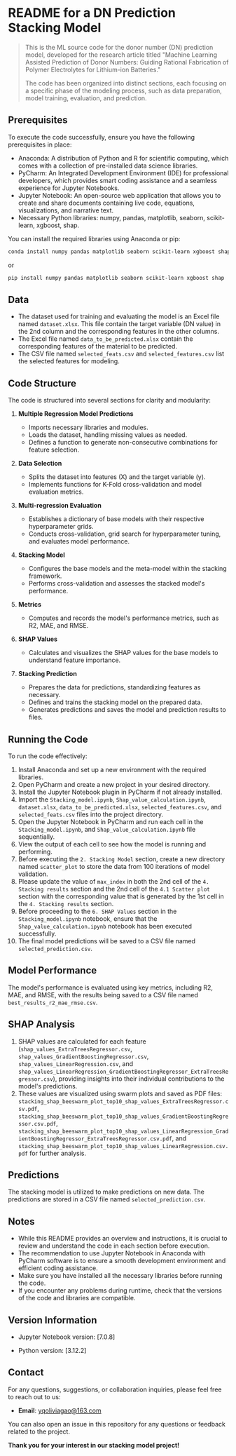 # README for a DN Prediction Stacking Model
> This is the ML source code for the donor number (DN) prediction model, developed for the research article titled "Machine Learning Assisted Prediction of Donor Numbers: Guiding Rational Fabrication of Polymer Electrolytes for Lithium-ion Batteries."
>
> The code has been organized into distinct sections, each focusing on a specific phase of the modeling process, such as data preparation, model training, evaluation, and prediction.

## Prerequisites

To execute the code successfully, ensure you have the following prerequisites in place:

- Anaconda: A distribution of Python and R for scientific computing, which comes with a collection of pre-installed data science libraries.
- PyCharm: An Integrated Development Environment (IDE) for professional developers, which provides smart coding assistance and a seamless experience for Jupyter Notebooks.
- Jupyter Notebook: An open-source web application that allows you to create and share documents containing live code, equations, visualizations, and narrative text.
- Necessary Python libraries: numpy, pandas, matplotlib, seaborn, scikit-learn, xgboost, shap.

You can install the required libraries using Anaconda or pip:

```bash
conda install numpy pandas matplotlib seaborn scikit-learn xgboost shap
```

or

```bash
pip install numpy pandas matplotlib seaborn scikit-learn xgboost shap
```

## Data

* The dataset used for training and evaluating the model is an Excel file named `dataset.xlsx`. This file contain the target variable (DN value) in the 2nd column and the corresponding features in the other columns.
* The Excel file named `data_to_be_predicted.xlsx` contain the corresponding features of the material to be predicted.
* The CSV file named `selected_feats.csv` and `selected_features.csv` list the selected features for modeling.

## Code Structure

The code is structured into several sections for clarity and modularity:

1. **Multiple Regression Model Predictions**
   - Imports necessary libraries and modules.
   - Loads the dataset, handling missing values as needed.
   - Defines a function to generate non-consecutive combinations for feature selection.
    
2. **Data Selection**
   - Splits the dataset into features (X) and the target variable (y).
   - Implements functions for K-Fold cross-validation and model evaluation metrics.

3. **Multi-regression Evaluation**
   - Establishes a dictionary of base models with their respective hyperparameter grids.
   - Conducts cross-validation, grid search for hyperparameter tuning, and evaluates model performance.

4. **Stacking Model**
   - Configures the base models and the meta-model within the stacking framework.
   - Performs cross-validation and assesses the stacked model's performance.

5. **Metrics**
   - Computes and records the model's performance metrics, such as R2, MAE, and RMSE.

6. **SHAP Values**
   - Calculates and visualizes the SHAP values for the base models to understand feature importance.

7. **Stacking Prediction**
   - Prepares the data for predictions, standardizing features as necessary.
   - Defines and trains the stacking model on the prepared data.
   - Generates predictions and saves the model and prediction results to files.

## Running the Code

To run the code effectively:

1. Install Anaconda and set up a new environment with the required libraries.
2. Open PyCharm and create a new project in your desired directory.
3. Install the Jupyter Notebook plugin in PyCharm if not already installed.
4. Import the `Stacking_model.ipynb`, `Shap_value_calculation.ipynb`, `dataset.xlsx`, `data_to_be_predicted.xlsx`, `selected_features.csv`, and `selected_feats.csv` files into the project directory.
5. Open the Jupyter Notebook in PyCharm and run each cell in the `Stacking_model.ipynb`, and `Shap_value_calculation.ipynb` file sequentially.
7. View the output of each cell to see how the model is running and performing.
8. Before executing the `2. Stacking Model` section, create a new directory named `scatter_plot` to store the data from 100 iterations of model validation.
9. Please update the value of `max_index` in both the 2nd cell of the `4. Stacking results` section and the 2nd cell of the `4.1 Scatter plot` section with the corresponding value that is generated by the 1st cell in the `4. Stacking results` section.
10. Before proceeding to the `6. SHAP Values` section in the `Stacking_model.ipynb` notebook, ensure that the `Shap_value_calculation.ipynb` notebook has been executed successfully.
11. The final model predictions will be saved to a CSV file named `selected_prediction.csv`.

## Model Performance

The model's performance is evaluated using key metrics, including R2, MAE, and RMSE, with the results being saved to a CSV file named `best_results_r2_mae_rmse.csv`.

## SHAP Analysis

1. SHAP values are calculated for each feature (`shap_values_ExtraTreesRegressor.csv`, `shap_values_GradientBoostingRegressor.csv`, `shap_values_LinearRegression.csv`, and `shap_values_LinearRegression_GradientBoostingRegressor_ExtraTreesRegressor.csv`), providing insights into their individual contributions to the model's predictions.
2. These values are visualized using swarm plots and saved as PDF files: `stacking_shap_beeswarm_plot_top10_shap_values_ExtraTreesRegressor.csv.pdf`, `stacking_shap_beeswarm_plot_top10_shap_values_GradientBoostingRegressor.csv.pdf`, `stacking_shap_beeswarm_plot_top10_shap_values_LinearRegression_GradientBoostingRegressor_ExtraTreesRegressor.csv.pdf`, and `stacking_shap_beeswarm_plot_top10_shap_values_LinearRegression.csv.pdf` for further analysis.

## Predictions

The stacking model is utilized to make predictions on new data. The predictions are stored in a CSV file named `selected_prediction.csv`.

## Notes

* While this README provides an overview and instructions, it is crucial to review and understand the code in each section before execution.
* The recommendation to use Jupyter Notebook in Anaconda with PyCharm software is to ensure a smooth development environment and efficient coding assistance.
* Make sure you have installed all the necessary libraries before running the code.
* If you encounter any problems during runtime, check that the versions of the code and libraries are compatible.

## Version Information
* Jupyter Notebook version: [7.0.8]
 
* Python version: [3.12.2]

## Contact

For any questions, suggestions, or collaboration inquiries, please feel free to reach out to us:

- **Email**: [yqoliviagao@163.com](mailto:yqoliviagao@163.com)

You can also open an issue in this repository for any questions or feedback related to the project.


**Thank you for your interest in our stacking model project!** 

